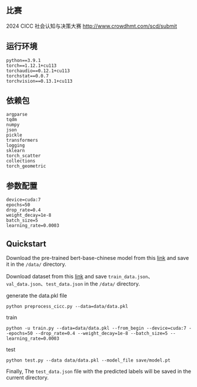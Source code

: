 ## 比赛
2024 CICC 社会认知与决策大赛
http://www.crowdhmt.com/scd/submit

## 运行环境
```
python==3.9.1
torch==1.12.1+cu113
torchaudio==0.12.1+cu113
torchstat==0.0.7
torchvision==0.13.1+cu113
```
## 依赖包
```
argparse
tqdm
numpy
json
pickle
transformers
logging
sklearn
torch_scatter
collections
torch_geometric
```
## 参数配置
```
device=cuda:7 
epochs=50 
drop_rate=0.4 
weight_decay=1e-8 
batch_size=5 
learning_rate=0.0003
```
## Quickstart
Download the pre-trained bert-base-chinese model from this [link](https://huggingface.co/google-bert/bert-base-chinese/tree/main) and save it in the `/data/` directory.

Download dataset from this [link](https://pan.baidu.com/s/1KhaexKzVHKb9calgo8_BLA?pwd=ma6q#list/path=%2F) and save `train_data.json`、`val_data.json`、`test_data.json` in the `/data/` directory.

generate the data.pkl file
```
python preprocess_cicc.py --data=data/data.pkl 
```




train
```
python -u train.py --data=data/data.pkl --from_begin --device=cuda:7 --epochs=50 --drop_rate=0.4 --weight_decay=1e-8 --batch_size=5 --learning_rate=0.0003
```



test
```
python test.py --data data/data.pkl --model_file save/model.pt
```



Finally, The `test_data.json` file with the predicted labels will be saved in the current directory.
